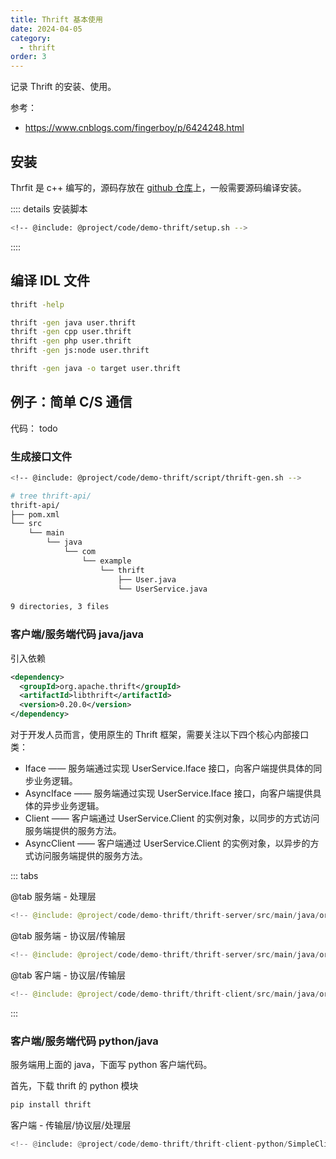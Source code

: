 ```yaml
---
title: Thrift 基本使用
date: 2024-04-05
category:
  - thrift
order: 3
---
```


记录 Thrift 的安装、使用。

<!-- more -->

参考：

- <https://www.cnblogs.com/fingerboy/p/6424248.html>

## 安装

Thrfit 是 c++ 编写的，源码存放在 [github 仓库](https://github.com/apache/thrift)上，一般需要源码编译安装。

:::: details 安装脚本

```bash
<!-- @include: @project/code/demo-thrift/setup.sh -->
```

::::

## 编译 IDL 文件

```bash
thrift -help

thrift -gen java user.thrift
thrift -gen cpp user.thrift
thrift -gen php user.thrift
thrift -gen js:node user.thrift

thrift -gen java -o target user.thrift
```

## 例子：简单 C/S 通信

代码： todo

### 生成接口文件

```bash
<!-- @include: @project/code/demo-thrift/script/thrift-gen.sh -->
```

```bash
# tree thrift-api/
thrift-api/
├── pom.xml
└── src
    └── main
        └── java
            └── com
                └── example
                    └── thrift
                        ├── User.java
                        └── UserService.java

9 directories, 3 files
```

### 客户端/服务端代码 java/java

引入依赖

```xml title="pom.xml"
<dependency>
  <groupId>org.apache.thrift</groupId>
  <artifactId>libthrift</artifactId>
  <version>0.20.0</version>
</dependency>
```

对于开发人员而言，使用原生的 Thrift 框架，需要关注以下四个核心内部接口类：

- Iface —— 服务端通过实现 UserService.Iface 接口，向客户端提供具体的同步业务逻辑。
- AsyncIface —— 服务端通过实现 UserService.Iface 接口，向客户端提供具体的异步业务逻辑。
- Client —— 客户端通过 UserService.Client 的实例对象，以同步的方式访问服务端提供的服务方法。
- AsyncClient —— 客户端通过 UserService.Client 的实例对象，以异步的方式访问服务端提供的服务方法。

::: tabs

@tab 服务端 - 处理层

```java title="UserServiceImpl.java in server"
<!-- @include: @project/code/demo-thrift/thrift-server/src/main/java/org/example/service/processor/UserServiceImpl.java -->
```

@tab 服务端 - 协议层/传输层

```java title="SimpleService.java in server"
<!-- @include: @project/code/demo-thrift/thrift-server/src/main/java/org/example/service/SimpleService.java -->
```

@tab 客户端 - 协议层/传输层

```java title="SimpleClient.java in client"
<!-- @include: @project/code/demo-thrift/thrift-client/src/main/java/org/example/client/SimpleClient.java -->
```

:::

### 客户端/服务端代码 python/java

服务端用上面的 java，下面写 python 客户端代码。

首先，下载 thrift 的 python 模块

```bash
pip install thrift
```

客户端 - 传输层/协议层/处理层

```py
<!-- @include: @project/code/demo-thrift/thrift-client-python/SimpleClient.py -->
```
